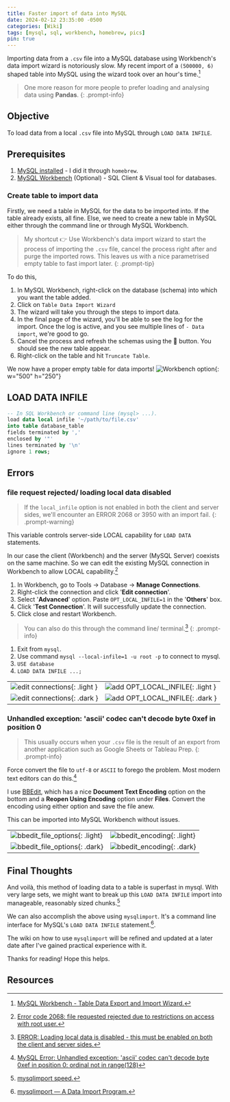 ```yaml
---
title: Faster import of data into MySQL
date: 2024-02-12 23:35:00 -0500
categories: [Wiki]
tags: [mysql, sql, workbench, homebrew, pics]
pin: true
---
```


Importing data from a `.csv` file into a MySQL database using Workbench's data import wizard is 
notoriously slow. My recent import of a `(500000, 6)` shaped table into MySQL using the wizard took over an hour's
time.[^workbench]

> One more reason for more people to prefer loading and analysing data using **Pandas**.
{: .prompt-info}

## Objective
To load data from a local `.csv` file into MySQL through `LOAD DATA INFILE`.

## Prerequisites
1. [MySQL installed](https://formulae.brew.sh/formula/mysql) - I did it through `homebrew`.
2. [MySQL Workbench](https://dev.mysql.com/downloads/workbench/) 
(Optional) - SQL Client & Visual tool for databases.

### Create table to import data
Firstly, we need a table in MySQL for the data to be imported into. If the table already exists, all fine.
Else, we need to create a new table in MySQL either through the command line or through MySQL Workbench.

> My shortcut 👉 Use Workbench's data import wizard to start the process of importing 
> the `.csv` file, cancel the process right after and purge the imported rows. This leaves us with a nice
> parametrised empty table to fast import later.
{: .prompt-tip}

To do this,
1. In MySQL Workbench, right-click on the database (schema) into which you want the table added.
2. Click on `Table Data Import Wizard`
3. The wizard will take you through the steps to import data.
4. In the final page of the wizard, you'll be able to see the log for the import. Once the log is active,
and you see multiple lines of `- Data import`, we're good to go.
5. Cancel the process and refresh the schemas using the 🔄 button. You should see the new table appear.
6. Right-click on the table and hit `Truncate Table`.

We now have a proper empty table for data imports!
![Workbench option](wiki/20240212-workbench.png){: w="500" h="250"}

## LOAD DATA INFILE
```sql
-- In SQL Workbench or command line (mysql> ...).
load data local infile '~/path/to/file.csv'
into table database_table
fields terminated by ','
enclosed by '"'
lines terminated by '\n'
ignore 1 rows;
```
## Errors
### file request rejected/ loading local data disabled 
> If the `local_infile` option is not enabled in both the client and server sides, 
> we'll encounter an ERROR 2068 or 3950 with an import fail.
{: .prompt-warning}

This variable controls server-side LOCAL capability for `LOAD DATA` statements. 

In our case the client (Workbench) and the server (MySQL Server) coexists on the same machine.
So we can edit the existing MySQL connection in Workbench to allow LOCAL capability.[^error2068]

1. In Workbench, go to Tools -> Database -> **Manage Connections**.
2. Right-click the connection and click '**Edit connection**'.
3. Select '**Advanced**' option. Paste `OPT_LOCAL_INFILE=1` in the '**Others**' box.
5. Click '**Test Connection**'. It will successfully update the connection.
6. Click close and restart Workbench.

> You can also do this through the command line/ terminal.[^error3950]
{: .prompt-info}
1. Exit from `mysql`.
2. Use command `mysql --local-infile=1 -u root -p` to connect to mysql.
3. `USE database`
4. `LOAD DATA INFILE ...;`

|                                                                     |                                                                    |
|---------------------------------------------------------------------|--------------------------------------------------------------------|
| ![edit connections](wiki/20240212-connections_light.png){: .light } | ![add OPT_LOCAL_INFILE](wiki/20240212-infile_light.png){: .light } |
| ![edit connections](wiki/20240212-connections_dark.png){: .dark }   | ![add OPT_LOCAL_INFILE](wiki/20240212-infile_dark.png){: .dark }   |

### Unhandled exception: 'ascii' codec can't decode byte 0xef in position 0
> This usually occurs when your `.csv` file is the result of an export from another application
> such as Google Sheets or Tableau Prep. 
{: .prompt-info}

Force convert the file to `utf-8` or `ASCII` to forego the problem. 
Most modern text editors can do this.[^errorcodec]

I use [BBEdit](https://www.barebones.com/products/bbedit/), which has a nice **Document Text Encoding**
option on the bottom and a **Reopen Using Encoding** option under **Files**. Convert the encoding using 
either option and save the file anew.

This can be imported into MySQL Workbench without issues.

|                                                                   |                                                              |
|-------------------------------------------------------------------|--------------------------------------------------------------|
| ![bbedit_file_options](wiki/20240212-bbedit1_light.png){: .light} | ![bbedit_encoding](wiki/20240212-bbedit2_light.png){: .light} |
| ![bbedit_file_options](wiki/20240212-bbedit1_dark.png){: .dark}  | ![bbedit_encoding](wiki/20240212-bbedit2_dark.png){: .dark}  |


## Final Thoughts
And voilà, this method of loading data to a table is superfast in mysql. 
With very large sets, we might want to break up this `LOAD DATA INFILE` import into manageable, 
reasonably sized chunks.[^speed]

We can also accomplish the above using `mysqlimport`. It's a command line interface for 
MySQL's `LOAD DATA INFILE` statement.[^mysqlimport].

The wiki on how to use `mysqlimport` will be refined and updated at a later date 
after I've gained practical experience with it.

Thanks for reading! Hope this helps.

## Resources
[^workbench]: [MySQL Workbench - Table Data Export and Import Wizard.](https://dev.mysql.com/doc/workbench/en/wb-admin-export-import-table.html)
[^mysqlimport]: [mysqlimport — A Data Import Program.](https://dev.mysql.com/doc/refman/8.0/en/mysqlimport.html)
[^error2068]: [Error code 2068: file requested rejected due to restrictions on access with root user.](https://stackoverflow.com/questions/63264360/error-code-2068-file-requested-rejected-due-to-restrictions-on-access-with-root)
[^error3950]: [ERROR: Loading local data is disabled - this must be enabled on both the client and server sides.](https://stackoverflow.com/questions/59993844/error-loading-local-data-is-disabled-this-must-be-enabled-on-both-the-client)
[^speed]:[mysqlimport speed.](https://stackoverflow.com/questions/51901271/mysqlimport-speed-tab-delimited-dump-files-vs-sql-format-files)
[^errorcodec]: [MySQL Error: Unhandled exception: 'ascii' codec can't decode byte 0xef in position 0: ordinal not in range(128)](https://stackoverflow.com/questions/71992180/mysql-error-unhandled-exception-ascii-codec-cant-decode-byte-0xef-in-positi)